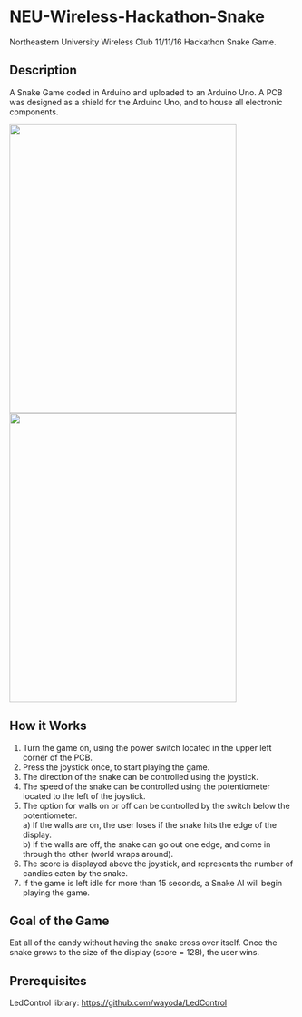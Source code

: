 # NEU-Wireless-Hackathon-Snake
Northeastern University Wireless Club 11/11/16 Hackathon Snake Game.

## Description
A Snake Game coded in Arduino and uploaded to an Arduino Uno. A PCB was designed as a shield for the Arduino Uno, and to house all electronic components.

<img src="https://user-images.githubusercontent.com/6588879/32711837-0ff9953c-c80f-11e7-8d23-fd53238651b2.jpg" width="400" height="509"> <img src="https://user-images.githubusercontent.com/6588879/32713508-89c0caea-c817-11e7-9fde-f6d1d716a945.gif" width="400" height="509">

## How it Works
1) Turn the game on, using the power switch located in the upper left corner of the PCB.
2) Press the joystick once, to start playing the game.
3) The direction of the snake can be controlled using the joystick.
4) The speed of the snake can be controlled using the potentiometer located to the left of the joystick.
5) The option for walls on or off can be controlled by the switch below the potentiometer. </br>
   a) If the walls are on, the user loses if the snake hits the edge of the display. </br>
   b) If the walls are off, the snake can go out one edge, and come in through the other (world wraps around).
6) The score is displayed above the joystick, and represents the number of candies eaten by the snake.
7) If the game is left idle for more than 15 seconds, a Snake AI will begin playing the game.

## Goal of the Game
Eat all of the candy without having the snake cross over itself. Once the snake grows to the size of the display (score = 128), the user wins.

## Prerequisites
LedControl library: https://github.com/wayoda/LedControl
